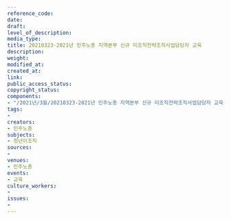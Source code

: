 ```yaml
---
reference_code: 
date: 
draft: 
level_of_description: 
media_type: 
title: 20210323-2021년 민주노총 지역본부 신규 미조직전략조직사업담당자 교육
description: 
weight: 
modified_at: 
created_at: 
link: 
public_access_status: 
copyright_status: 
components:
- "/2021년/3월/20210323-2021년 민주노총 지역본부 신규 미조직전략조직사업담당자 교육/_1DX0033.jpg"
tags:
- 
creators:
- 민주노총
subjects:
- 청년미조직
sources:
- 
venues:
- 민주노총
events:
- 교육
culture_workers:
- 
issues:
- 
---
```

